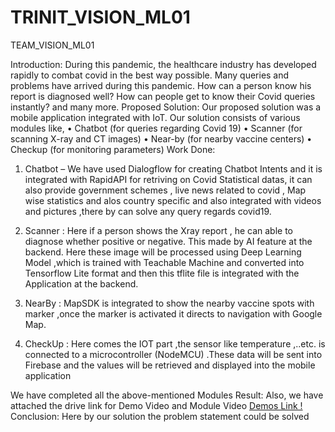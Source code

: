 # TRINIT_VISION_ML01
TEAM_VISION_ML01

Introduction:
During this pandemic, the healthcare industry has developed rapidly to combat covid in the best way possible. Many queries and problems have arrived during this pandemic. How can a person know his report is diagnosed well? How can people get to know their Covid queries instantly? and many more.
Proposed Solution:
Our proposed solution was a mobile application integrated with IoT.
Our solution consists of various modules like,
•	Chatbot (for queries regarding Covid 19)
•	Scanner (for scanning X-ray and CT images)
•	Near-by (for nearby vaccine centers)
•	Checkup (for monitoring parameters)
Work Done:
1.	Chatbot – We have used Dialogflow for creating Chatbot Intents and it is integrated with RapidAPI for retriving on Covid Statistical datas, it can also provide government schemes , live news related to covid , Map wise statistics and alos country specific and also integrated with videos and pictures ,there by can solve any query regards covid19.

2.	Scanner : Here if a person shows the Xray report , he can able to diagnose whether positive or negative. This made by AI feature at the backend. Here these image will be processed using Deep Learning Model ,which is trained with Teachable Machine and converted into Tensorflow Lite format and then this tflite file is integrated with the Application at the backend.

3.	NearBy : MapSDK is integrated to show the nearby vaccine spots with marker ,once the marker is activated it directs to navigation with Google Map.

4.	CheckUp : Here comes the IOT part ,the sensor like temperature ,..etc. is connected to a microcontroller (NodeMCU) .These data will be sent into Firebase and the values will be retrieved and displayed into the mobile application

We have completed all the above-mentioned Modules
Result: Also, we have attached the drive link for Demo Video and Module Video
[Demos Link !](https://drive.google.com/drive/folders/1PtkP9kQWbQTNlhNtmSNO4QzZ7TZ331mt?usp=sharing)
Conclusion:
Here by our solution the problem statement could be solved

